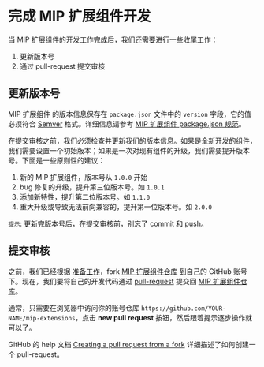 完成 MIP 扩展组件开发
==============

当 MIP 扩展组件的开发工作完成后，我们还需要进行一些收尾工作：

1. 更新版本号
2. 通过 pull-request 提交审核


更新版本号
------

MIP 扩展组件 的版本信息保存在 `package.json` 文件中的 `version` 字段，它的值必须符合 [Semver](http://semver.org/) 格式。详细信息请参考 [MIP 扩展组件 package.json 规范](./spec-package-json.md)。


在提交审核之前，我们必须检查并更新我们的版本信息。如果是全新开发的组件，我们需要设置一个初始版本；如果是一次对现有组件的升级，我们需要提升版本号。下面是一些原则性的建议：

1. 新的 MIP 扩展组件，版本号从 `1.0.0` 开始
2. bug 修复的升级，提升第三位版本号。如 `1.0.1`
3. 添加新特性，提升第二位版本号。如 `1.1.0`
4. 重大升级或导致无法前向兼容的，提升第一位版本号。如 `2.0.0`

`提示`: 更新完版本号后，在提交审核前，别忘了 commit 和 push。


提交审核
-----

之前，我们已经根据 [准备工作](./prepare.md)，fork [MIP 扩展组件仓库](https://github.com/mipengine/mip-extensions) 到自己的 GitHub 账号下。现在，我们要将自己的开发代码通过 [pull-request](https://help.github.com/articles/about-pull-requests/) 提交回 [MIP 扩展组件仓库](https://github.com/mipengine/mip-extensions)。

通常，只需要在浏览器中访问你的账号仓库 `https://github.com/YOUR-NAME/mip-extensions`，点击 **new pull request** 按钮，然后跟着提示逐步操作就可以了。

GitHub 的 help 文档 [Creating a pull request from a fork](https://help.github.com/articles/creating-a-pull-request-from-a-fork/) 详细描述了如何创建一个 pull-request。
